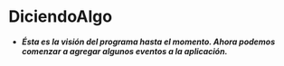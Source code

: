 # DiciendoAlgo
- **_Ésta es la visión del programa hasta el momento. Ahora podemos comenzar a agregar algunos eventos a la aplicación._**

